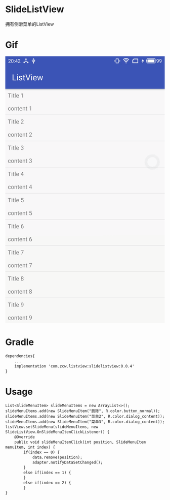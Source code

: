# SlideListView
拥有侧滑菜单的ListView

# Gif
 ![image](https://github.com/zcw90/SlideListView/blob/master/demo_git/demo_git_3.gif)

# Gradle
```
dependencies{
    ...
    implementation 'com.zcw.listview:slidelistview:0.0.4'
}

```

# Usage
```
List<SlideMenuItem> slideMenuItems = new ArrayList<>();
slideMenuItems.add(new SlideMenuItem("删除", R.color.button_normal));
slideMenuItems.add(new SlideMenuItem("菜单2", R.color.dialog_content));
slideMenuItems.add(new SlideMenuItem("菜单3", R.color.dialog_content));
listView.setSlideMenu(slideMenuItems, new SlideListView.OnSlideMenuItemClickListener() {
    @Override
    public void slideMenuItemClick(int position, SlideMenuItem menuItem, int index) {
        if(index == 0) {
            data.remove(position);
            adapter.notifyDataSetChanged();
        }
        else if(index == 1) {
        }
        else if(index == 2) {
        }
}
```
